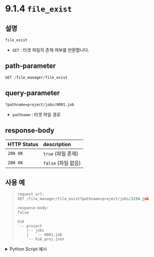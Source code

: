 # 9.1.4 `file_exist`

## 설명

`file_exist`

- `GET` : 타겟 파일의 존재 여부를 반환합니다.

## path-parameter

```python
GET /file_manager/file_exist
```

## query-parameter

```
?pathname=project/jobs/0001.job
```
- `pathname` : 타겟 파일 경로

## response-body

|HTTP Status|description|
|:---|:---|
|`200 OK`|`true` (파일 존재)|
|`200 OK`|`false` (파일 없음)|


## 사용 예

<blockquote>

```python
request url:
GET /file_manager/file_exist?pathname=project/jobs/1234.job

response-body: 
false
```
```
hi6
`-- project
    |-- jobs
    |   `-- 0001.job
    `-- hi6_proj.json
```

</blockquote>

<details><summary>Python Script 예시</summary>

```python
# test.py
import requests

def is_file_exist() -> str:
    base_url        = 'http://192.168.1.150:8888'
    path_parameter  = '/file_manager/file_exist'
    query_parameter = {'pathname': 'project/jobs/0001.job'}

    response = requests.get(url = base_url + path_parameter, params = query_parameter)

    return response.text

print(is_file_exist())
```
```sh
$python test.py
true
```

</details>
